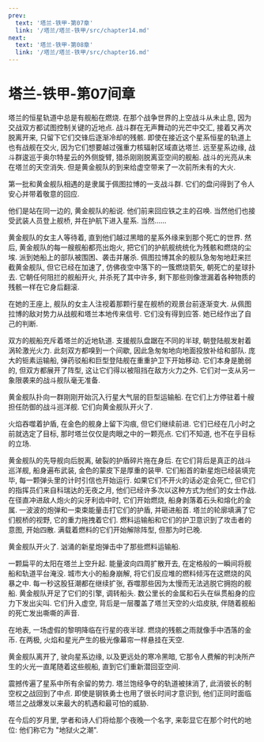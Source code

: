 ```yaml
---
prev:
  text: '塔兰-铁甲-第07章'
  link: '/塔兰/塔兰-铁甲/src/chapter14.md'
next:
  text: '塔兰-铁甲-第08章'
  link: '/塔兰/塔兰-铁甲/src/chapter16.md'
---
```


# 塔兰-铁甲-第07间章

塔兰的恒星轨道中总是有舰船在燃烧. 在那个战争世界的上空战斗从未止息, 因为交战双方都试图控制关键的近地点. 战斗群在无声舞动的光芒中交汇, 接着又再次脱离开来, 只留下它们交锋后逐渐冷却的残骸. 即使在接近这个星系恒星的轨道上也有战舰在交火, 因为它们想要越过强重力核辐射区域直达塔兰. 远至星系边缘, 战斗群逡巡于奥尔特星云的外侧旋臂, 猎杀刚刚脱离亚空间的舰船. 战斗的光亮从未在塔兰的天空消失. 但是黄金舰队的到来给虚空带来了一次前所未有的大火.

第一批和黄金舰队相遇的是隶属于佩图拉博的一支战斗群. 它们的盘问得到了令人安心并带着敬意的回应.

他们是站在同一边的, 黄金舰队的船说. 他们前来回应铁之主的召唤. 当然他们也接受武装人员登上舰桥, 并在护航下进入星系. 当然……

黄金舰队的女主人等待着, 直到他们越过黑暗的星系外缘来到那个死亡的世界. 然后, 黄金舰队的每一艘舰船都亮出炮火, 把它们的护航舰统统化为残骸和燃烧的尘埃. 派到她船上的部队被围困、袭击并屠杀. 佩图拉博其余的舰队急匆匆地赶来拦截黄金舰队, 但它已经在加速了, 仿佛夜空中落下的一簇燃烧箭矢, 朝死亡的星球扑去. 它朝任何阻拦的舰船开火, 并杀死了其中许多, 剩下那些则像泄漏着各种物质的残骸一样在它身后翻滚.

在她的王座上, 舰队的女主人注视着那颗行星在舰桥的观景台前逐渐变大. 从佩图拉博的敌对势力从战舰和塔兰本地传来信号. 它们没有得到应答. 她已经作出了自己的判断.

双方的舰船充斥着塔兰的近地轨道. 支援舰队盘踞在不同的半球, 朝登陆舰发射着涡轮激光火力. 此刻双方都嗅到一个间歇, 因此急匆匆地向地面投放补给和部队. 庞大的钷素运输船, 弹药驳船和巨型登陆舰在重重护卫下开始移动. 它们本身是脆弱的, 但双方都展开了阵型, 这让它们得以被阻挡在敌方火力之外. 它们对一支从另一象限袭来的战斗舰队毫无准备.

黄金舰队扑向一群刚刚开始沉入行星大气层的巨型运输船. 在它们上方停驻着十艘担任防御的战斗巡洋舰. 它们向黄金舰队开火了.

火焰吞噬着护盾, 在金色的舰身上留下沟痕, 但它们继续前进. 它们已经在几小时之前就选定了目标, 那时塔兰仅仅是肉眼之中的一颗亮点. 它们不知道, 也不在乎目标的立场.

黄金舰队的先导舰向后脱离, 破裂的护盾碎片拖在身后. 在它们背后是真正的战斗巡洋舰, 船身遍布武装, 金色的蒙皮下是厚重的装甲. 它们船首的新星炮已经装填完毕, 每一颗弹头里的计时引信也开始运行. 如果它们不开火的话必定会死亡, 但它们的指挥员们来自科瑞达的无夜之月, 他们已经许多次以这种方式为他们的女士作战. 在径直冲进敌人炮火的尖牙利齿中时, 它们开始燃烧, 船身剥落着石头和熔化的金属. 一波波的炮弹和一束束能量击打它们的护盾, 并砸进船首. 塔兰的轮廓填满了它们舰桥的视野, 它的重力拖拽着它们. 燃料运输船和它们的护卫意识到了攻击者的意图, 开始四散. 满载着燃料的它们开始解除阵型, 但那为时已晚.

黄金舰队开火了. 汹涌的新星炮弹击中了那些燃料运输船.

一颗扁平的太阳在塔兰上空升起. 能量波向四周扩散开去, 在定格般的一瞬间将舰船和轨道平台淹没. 城市大小的船身崩解, 将它们反应堆的燃料倾泻在这燃烧的风暴之中. 每一秒这股狂潮都在继续扩张, 吞噬那些因为太慢而无法逃脱它拥抱的舰船. 黄金舰队开足了它们的引擎, 调转船头. 数公里长的金属和石头在纵贯船身的应力下发出尖叫. 它们升入虚空, 背后是一层覆盖了塔兰天空的火焰皮肤, 伴随着舰船的死亡发出嘶嘶的声音.

在地表, 一场虚假的黎明降临在行星的夜半球. 燃烧的残骸之雨就像手中洒落的金币. 在两极, 火焰和星光产生的极光像幕帘一样悬挂在天空.

黄金舰队离开了, 驶向星系边缘, 以及更远处的寒冷黑暗, 它那令人费解的判决所产生的火光一直尾随着这些舰船, 直到它们重新潜回亚空间.

震撼传遍了星系中所有余留的势力. 塔兰饱经争夺的轨道被抹消了, 此消彼长的制空权之战回到了中点. 即使是钢铁勇士也用了很长时间才意识到, 他们正同时面临塔兰之战爆发以来最大的机遇和最可怕的威胁.

在今后的岁月里, 学者和诗人们将给那个夜晚一个名字, 来彰显它在那个时代的地位: 他们称它为 "地狱火之潮".
